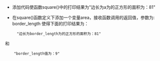 - 添加代码使函数square()中的打印结果为"边长为a为的正方形的面积为：81"
- 在square()函数定义下添加一个变量area，接收函数调用的返回值，参数为:
		border_length
使得下面的打印结果为：

		"边长为border_length为的正方形的面积为：81"
和

		"border_length值为：9"